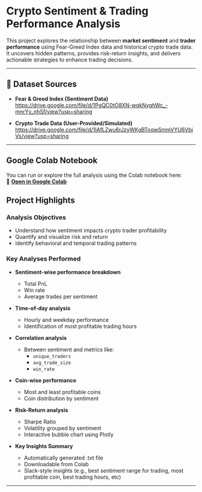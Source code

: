 
# Crypto Sentiment & Trading Performance Analysis

This project explores the relationship between **market sentiment** and **trader performance** using Fear-Greed Index data and historical crypto trade data. It uncovers hidden patterns, provides risk-return insights, and delivers actionable strategies to enhance trading decisions.

---

## 📁 Dataset Sources

- **Fear & Greed Index (Sentiment Data)**  
  https://drive.google.com/file/d/1PgQC0tO8XN-wqkNyghWc_-mnrYv_nhSf/view?usp=sharing

- **Crypto Trade Data (User-Provided/Simulated)**  
  https://drive.google.com/file/d/1IAfLZwu6rJzyWKgBToqwSmmVYU6VbjVs/view?usp=sharing

---

##  Google Colab Notebook

You can run or explore the full analysis using the Colab notebook here:  
📍 **[Open in Google Colab](https://colab.research.google.com/drive/1UdJ-i4NSWGsCC-ltHmVahEj6jjvVMeC_?usp=sharing)**  


## Project Highlights

### Analysis Objectives
- Understand how sentiment impacts crypto trader profitability
- Quantify and visualize risk and return
- Identify behavioral and temporal trading patterns

### Key Analyses Performed

- **Sentiment-wise performance breakdown**
  - Total PnL
  - Win rate
  - Average trades per sentiment

- **Time-of-day analysis**
  - Hourly and weekday performance
  - Identification of most profitable trading hours

- **Correlation analysis**
  - Between sentiment and metrics like:
    - `unique_traders`
    - `avg_trade_size`
    - `win_rate`

- **Coin-wise performance**
  - Most and least profitable coins
  - Coin distribution by sentiment

- **Risk-Return analysis**
  - Sharpe Ratio
  - Volatility grouped by sentiment
  - Interactive bubble chart using Plotly

- **Key Insights Summary**
  - Automatically generated .txt file
  - Downloadable from Colab
  - Slack-style insights (e.g., best sentiment range for trading, most profitable coin, best trading hours, etc)

---
